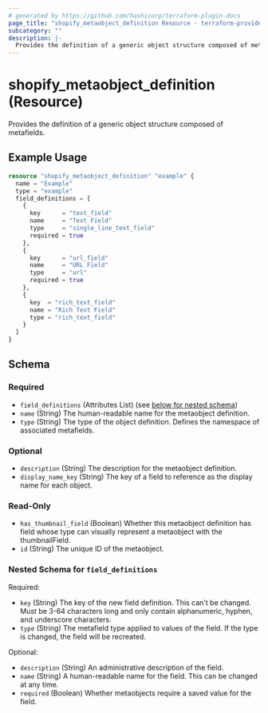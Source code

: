 ```yaml
---
# generated by https://github.com/hashicorp/terraform-plugin-docs
page_title: "shopify_metaobject_definition Resource - terraform-provider-shopify"
subcategory: ""
description: |-
  Provides the definition of a generic object structure composed of metafields.
---
```


# shopify_metaobject_definition (Resource)

Provides the definition of a generic object structure composed of metafields.

## Example Usage

```terraform
resource "shopify_metaobject_definition" "example" {
  name = "Example"
  type = "example"
  field_definitions = [
    {
      key      = "text_field"
      name     = "Text Field"
      type     = "single_line_text_field"
      required = true
    },
    {
      key      = "url_field"
      name     = "URL Field"
      type     = "url"
      required = true
    },
    {
      key  = "rich_text_field"
      name = "Rich Text Field"
      type = "rich_text_field"
    }
  ]
}
```

<!-- schema generated by tfplugindocs -->
## Schema

### Required

- `field_definitions` (Attributes List) (see [below for nested schema](#nestedatt--field_definitions))
- `name` (String) The human-readable name for the metaobject definition.
- `type` (String) The type of the object definition. Defines the namespace of associated metafields.

### Optional

- `description` (String) The description for the metaobject definition.
- `display_name_key` (String) The key of a field to reference as the display name for each object.

### Read-Only

- `has_thumbnail_field` (Boolean) Whether this metaobject definition has field whose type can visually represent a metaobject with the thumbnailField.
- `id` (String) The unique ID of the metaobject.

<a id="nestedatt--field_definitions"></a>
### Nested Schema for `field_definitions`

Required:

- `key` (String) The key of the new field definition. This can't be changed.
Must be 3-64 characters long and only contain alphanumeric, hyphen, and underscore characters.
- `type` (String) The metafield type applied to values of the field. If the type is changed, the field will be recreated.

Optional:

- `description` (String) An administrative description of the field.
- `name` (String) A human-readable name for the field. This can be changed at any time.
- `required` (Boolean) Whether metaobjects require a saved value for the field.
